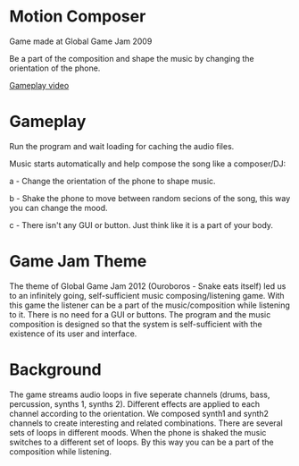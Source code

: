 # Motion Composer

Game made at Global Game Jam 2009

Be a part of the composition and shape the music by changing the orientation of the phone.

[Gameplay video](https://www.youtube.com/watch?v=TksTURQtUR4)

# Gameplay

Run the program and wait loading for caching the audio files.

Music starts automatically and help compose the song like a composer/DJ:

a - Change the orientation of the phone to shape music.

b - Shake the phone to move between random secions of the song, this way you can change the mood.

c - There isn't any GUI or button. Just think like it is a part of your body.

# Game Jam Theme

The theme of Global Game Jam 2012 (Ouroboros - Snake eats itself) led us to an infinitely going, self-sufficient music composing/listening game. With this game the listener can be a part of the music/composition while listening to it. There is no need for a GUI or buttons. The program and the music composition is designed so that the system is self-sufficient with the existence of its user and interface.

# Background

The game streams audio loops in five seperate channels (drums, bass, percussion, synths 1, synths 2). Different effects are applied to each channel according to the orientation. We composed synth1 and synth2 channels to create interesting and related combinations. There are several sets of loops in different moods. When the phone is shaked the music switches to a different set of loops. By this way you can be a part of the composition while listening.
